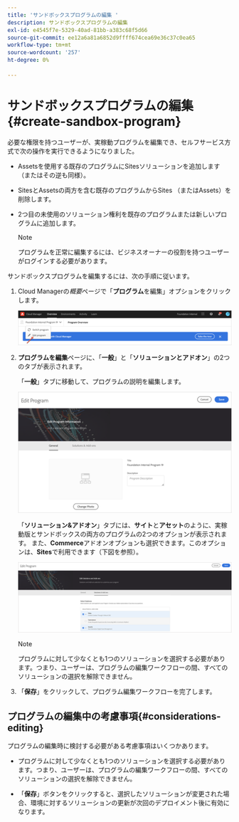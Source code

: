 ```yaml
---
title: 'サンドボックスプログラムの編集 '
description: サンドボックスプログラムの編集
exl-id: e4545f7e-5329-40ad-81bb-a383c68f5d66
source-git-commit: ee12a6a81a6852d9ffff674cea69e36c37c0ea65
workflow-type: tm+mt
source-wordcount: '257'
ht-degree: 0%

---
```


# サンドボックスプログラムの編集{#create-sandbox-program}

必要な権限を持つユーザーが、実稼動プログラムを編集でき、セルフサービス方式で次の操作を実行できるようになりました。

* Assetsを使用する既存のプログラムにSitesソリューションを追加します（またはその逆も同様）。
* SitesとAssetsの両方を含む既存のプログラムからSites （またはAssets）を削除します。
* 2つ目の未使用のソリューション権利を既存のプログラムまたは新しいプログラムに追加します。

   >[!NOTE]
   >プログラムを正常に編集するには、ビジネスオーナーの役割を持つユーザーがログインする必要があります。

サンドボックスプログラムを編集するには、次の手順に従います。

1. Cloud Managerの&#x200B;*概要*&#x200B;ページで「**プログラム**&#x200B;を編集」オプションをクリックします。

   ![](assets/edit-program-overview.png)

1. **プログラムを編集**&#x200B;ページに、「**一般**」と「**ソリューションとアドオン**」の2つのタブが表示されます。

   「**一般**」タブに移動して、プログラムの説明を編集します。

   ![](assets/edit-program-general.png)

   「**ソリューション&amp;アドオン**」タブには、**サイト**&#x200B;と&#x200B;**アセット**&#x200B;のように、実稼動版とサンドボックスの両方のプログラムの2つのオプションが表示されます。 また、**Commerce**&#x200B;アドオンオプションも選択できます。このオプションは、**Sites**&#x200B;で利用できます（下図を参照）。

   ![](assets/edit-prg.png)

   >[!NOTE]
   >プログラムに対して少なくとも1つのソリューションを選択する必要があります。つまり、ユーザーは、プログラムの編集ワークフローの間、すべてのソリューションの選択を解除できません。

1. 「**保存**」をクリックして、プログラム編集ワークフローを完了します。


## プログラムの編集中の考慮事項{#considerations-editing}

プログラムの編集時に検討する必要がある考慮事項はいくつかあります。

* プログラムに対して少なくとも1つのソリューションを選択する必要があります。つまり、ユーザーは、プログラムの編集ワークフローの間、すべてのソリューションの選択を解除できません。

* 「**保存**」ボタンをクリックすると、選択したソリューションが変更された場合、環境に対するソリューションの更新が次回のデプロイメント後に有効になります。
